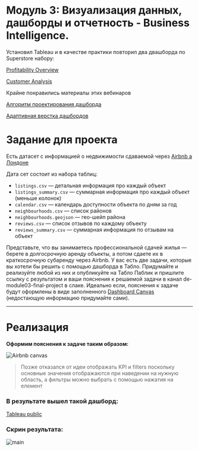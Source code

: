 # Модуль 3: Визуализация данных, дашборды и отчетность - Business Intelligence.

Установил Tableau и в качестве практики повторил два двашборда по Superstore набору:

[Profitability Overview](https://public.tableau.com/views/Superstore_prac_16774887863090/Dashboard?:language=en-US&:display_count=n&:origin=viz_share_link)

[Customer Analysis](https://public.tableau.com/views/Superstore_cust_prac/Customers?:language=en-US&:display_count=n&:origin=viz_share_link)

Крайне понравились материалы этих вебинаров 

[Алгоритм проектирования дашборда](https://www.youtube.com/watch?v=xSp5ykKcQho)

[Адаптивная верстка дашбордов](https://www.youtube.com/watch?v=GE1czOiI-8o) 

# Задание для проекта

Есть датасет с информацией о недвижимости сдаваемой через [Airbnb а Лондоне](https://www.kaggle.com/labdmitriy/airbnb) 

Дата сет состоит из набора таблиц:
- `listings.csv` — детальная информация про каждый объект
- `listings_summary.csv` — суммарная информация про каждый объект (меньше колонок)
- `calendar.csv` — календарь доступности объекта по дням за год
- `neighbourhoods.csv` — список районов
- `neighbourhoods.geojson` — гео-шейп района
- `reviews.csv` — список отзывов по каждому объекту
- `reviews_summary.csv` — суммарная информация по отзывам на объект

Представьте, что вы занимаетесь профессиональной сдачей жилья — берете в долгосрочную аренду объекты, а потом сдаете их в краткосрочную субаренду через Airbnb. У вас есть две задачи, которые вы хотели бы решить с помощью дашборда в Табло. Придумайте и реализуйте любой из них и опубликуйте на Табло Паблик и пришлите ссылку с результатом и ваши пояснения к решаемой задачи в канал de-module03-final-project в слаке. Идеально если, пояснения к задаче будут оформлены в виде заполненного [Dashboard Canvas](https://youtu.be/xSp5ykKcQho) (недостающую информацию придумайте сами).

---
# Реализация 

**Оформим пояснения к задаче таким образом:**

![Airbnb canvas](https://user-images.githubusercontent.com/98317081/224178799-46381df3-b743-4dbe-bbc8-8b392c758630.jpg)

> Позже отказался от идеи отображать
 KPI и filters поскольку основные значения отображаются при наведении на нужную область, а фильтры можно выбрать с помощью нажатия на елемент 

### В результате вышел такой дашборд:

[Tableau public](https://public.tableau.com/app/profile/yakiv.bondarets/viz/Airbnb_16787448284950/Dashboard)

### Скрин результата:


![main](https://user-images.githubusercontent.com/98317081/224846226-95ec7b0d-12ee-47cb-827d-5d89198ed757.jpg)

